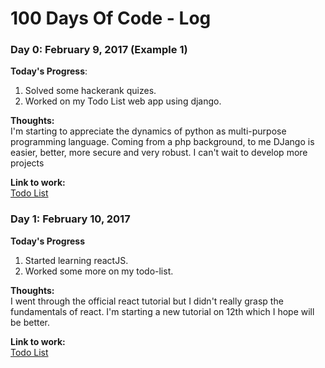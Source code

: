# 100 Days Of Code - Log

### Day 0: February 9, 2017 (Example 1)

**Today's Progress**:  
1. Solved some hackerank quizes.
2. Worked on my Todo List web app using django. 

**Thoughts:**  
I'm starting to appreciate the dynamics of python as multi-purpose programming language. Coming from a php background, to me DJango is easier, better, more secure and very robust. I can't wait to develop more projects

**Link to work:**  
[Todo List](https://github.com/r0b0tt/todo-list)

### Day 1: February 10, 2017  
**Today's Progress**  
1. Started learning reactJS.
2. Worked some more on my todo-list.  

**Thoughts:**  
I went through the official react tutorial but I didn't really grasp the fundamentals of react. I'm starting a new tutorial on 12th which I hope will be better.  
  
**Link to work:**  
[Todo List](https://github.com/r0b0tt/todo-list)